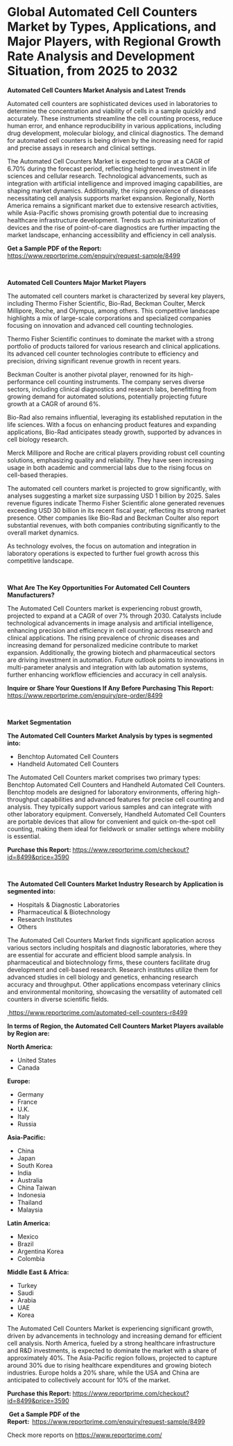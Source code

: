 <p><h1>Global Automated Cell Counters Market by Types, Applications, and Major Players, with Regional Growth Rate Analysis and Development Situation, from 2025 to 2032</h1></p><p><strong>Automated Cell Counters Market Analysis and Latest Trends</strong></p>
<p><p>Automated cell counters are sophisticated devices used in laboratories to determine the concentration and viability of cells in a sample quickly and accurately. These instruments streamline the cell counting process, reduce human error, and enhance reproducibility in various applications, including drug development, molecular biology, and clinical diagnostics. The demand for automated cell counters is being driven by the increasing need for rapid and precise assays in research and clinical settings.</p><p>The Automated Cell Counters Market is expected to grow at a CAGR of 6.70% during the forecast period, reflecting heightened investment in life sciences and cellular research. Technological advancements, such as integration with artificial intelligence and improved imaging capabilities, are shaping market dynamics. Additionally, the rising prevalence of diseases necessitating cell analysis supports market expansion. Regionally, North America remains a significant market due to extensive research activities, while Asia-Pacific shows promising growth potential due to increasing healthcare infrastructure development. Trends such as miniaturization of devices and the rise of point-of-care diagnostics are further impacting the market landscape, enhancing accessibility and efficiency in cell analysis.</p></p>
<p><strong>Get a Sample PDF of the Report:&nbsp;</strong> <a href="https://www.reportprime.com/enquiry/request-sample/8499?utm_campaign=3358&utm_medium=2&utm_source=Github&utm_content=ia&utm_term=19032025&utm_id=automated-cell-counters">https://www.reportprime.com/enquiry/request-sample/8499</a></p>
<p>&nbsp;</p>
<p><strong>Automated Cell Counters Major Market Players</strong></p>
<p><p>The automated cell counters market is characterized by several key players, including Thermo Fisher Scientific, Bio-Rad, Beckman Coulter, Merck Millipore, Roche, and Olympus, among others. This competitive landscape highlights a mix of large-scale corporations and specialized companies focusing on innovation and advanced cell counting technologies.</p><p>Thermo Fisher Scientific continues to dominate the market with a strong portfolio of products tailored for various research and clinical applications. Its advanced cell counter technologies contribute to efficiency and precision, driving significant revenue growth in recent years.</p><p>Beckman Coulter is another pivotal player, renowned for its high-performance cell counting instruments. The company serves diverse sectors, including clinical diagnostics and research labs, benefitting from growing demand for automated solutions, potentially projecting future growth at a CAGR of around 6%.</p><p>Bio-Rad also remains influential, leveraging its established reputation in the life sciences. With a focus on enhancing product features and expanding applications, Bio-Rad anticipates steady growth, supported by advances in cell biology research.</p><p>Merck Millipore and Roche are critical players providing robust cell counting solutions, emphasizing quality and reliability. They have seen increasing usage in both academic and commercial labs due to the rising focus on cell-based therapies.</p><p>The automated cell counters market is projected to grow significantly, with analyses suggesting a market size surpassing USD 1 billion by 2025. Sales revenue figures indicate Thermo Fisher Scientific alone generated revenues exceeding USD 30 billion in its recent fiscal year, reflecting its strong market presence. Other companies like Bio-Rad and Beckman Coulter also report substantial revenues, with both companies contributing significantly to the overall market dynamics. </p><p>As technology evolves, the focus on automation and integration in laboratory operations is expected to further fuel growth across this competitive landscape.</p></p>
<p>&nbsp;</p>
<p><strong>What Are The Key Opportunities For Automated Cell Counters Manufacturers?</strong></p>
<p><p>The Automated Cell Counters market is experiencing robust growth, projected to expand at a CAGR of over 7% through 2030. Catalysts include technological advancements in image analysis and artificial intelligence, enhancing precision and efficiency in cell counting across research and clinical applications. The rising prevalence of chronic diseases and increasing demand for personalized medicine contribute to market expansion. Additionally, the growing biotech and pharmaceutical sectors are driving investment in automation. Future outlook points to innovations in multi-parameter analysis and integration with lab automation systems, further enhancing workflow efficiencies and accuracy in cell analysis.</p></p>
<p><strong>Inquire or Share Your Questions If Any Before Purchasing This Report:</strong> <a href="https://www.reportprime.com/enquiry/pre-order/8499?utm_campaign=3358&utm_medium=2&utm_source=Github&utm_content=ia&utm_term=19032025&utm_id=automated-cell-counters">https://www.reportprime.com/enquiry/pre-order/8499</a></p>
<p>&nbsp;</p>
<p><strong>Market Segmentation</strong></p>
<p><strong>The Automated Cell Counters Market Analysis by types is segmented into:</strong></p>
<p><ul><li>Benchtop Automated Cell Counters</li><li>Handheld Automated Cell Counters</li></ul></p>
<p><p>The Automated Cell Counters market comprises two primary types: Benchtop Automated Cell Counters and Handheld Automated Cell Counters. Benchtop models are designed for laboratory environments, offering high-throughput capabilities and advanced features for precise cell counting and analysis. They typically support various samples and can integrate with other laboratory equipment. Conversely, Handheld Automated Cell Counters are portable devices that allow for convenient and quick on-the-spot cell counting, making them ideal for fieldwork or smaller settings where mobility is essential.</p></p>
<p><strong>Purchase this Report:&nbsp;</strong><a href="https://www.reportprime.com/checkout?id=8499&price=3590&utm_campaign=3358&utm_medium=2&utm_source=Github&utm_content=ia&utm_term=19032025&utm_id=automated-cell-counters">https://www.reportprime.com/checkout?id=8499&price=3590</a></p>
<p>&nbsp;</p>
<p><strong>The Automated Cell Counters Market Industry Research by Application is segmented into:</strong></p>
<p><ul><li>Hospitals & Diagnostic Laboratories</li><li>Pharmaceutical & Biotechnology</li><li>Research Institutes</li><li>Others</li></ul></p>
<p><p>The Automated Cell Counters Market finds significant application across various sectors including hospitals and diagnostic laboratories, where they are essential for accurate and efficient blood sample analysis. In pharmaceutical and biotechnology firms, these counters facilitate drug development and cell-based research. Research institutes utilize them for advanced studies in cell biology and genetics, enhancing research accuracy and throughput. Other applications encompass veterinary clinics and environmental monitoring, showcasing the versatility of automated cell counters in diverse scientific fields.</p></p>
<p><a href="https://www.reportprime.com/automated-cell-counters-r8499?utm_campaign=3358&utm_medium=2&utm_source=Github&utm_content=ia&utm_term=19032025&utm_id=automated-cell-counters">&nbsp;https://www.reportprime.com/automated-cell-counters-r8499</a></p>
<p><strong>In terms of Region, the Automated Cell Counters Market Players available by Region are:</strong></p>
<p>
    <p> <strong> North America: </strong>
        <ul>
            <li>United States</li>
            <li>Canada</li>
        </ul>
        </p> 
    <p> <strong> Europe: </strong>
        <ul>
            <li>Germany</li>
            <li>France</li>
            <li>U.K.</li>
            <li>Italy</li>
            <li>Russia</li>
        </ul>
        </p> 
    <p> <strong> Asia-Pacific: </strong>
        <ul>
            <li>China</li>
            <li>Japan</li>
            <li>South Korea</li>
            <li>India</li>
            <li>Australia</li>
            <li>China Taiwan</li>
            <li>Indonesia</li>
            <li>Thailand</li>
            <li>Malaysia</li>
        </ul>
        </p> 
    <p> <strong> Latin America: </strong>
        <ul>
            <li>Mexico</li>
            <li>Brazil</li>
            <li>Argentina Korea</li>
            <li>Colombia</li>
        </ul>
        </p> 
    <p> <strong> Middle East & Africa: </strong>
        <ul>
            <li>Turkey</li>
            <li>Saudi</li>
            <li>Arabia</li>
            <li>UAE</li>
            <li>Korea</li>
        </ul>
    </p>
    </p>
<p><p>The Automated Cell Counters Market is experiencing significant growth, driven by advancements in technology and increasing demand for efficient cell analysis. North America, fueled by a strong healthcare infrastructure and R&D investments, is expected to dominate the market with a share of approximately 40%. The Asia-Pacific region follows, projected to capture around 30% due to rising healthcare expenditures and growing biotech industries. Europe holds a 20% share, while the USA and China are anticipated to collectively account for 10% of the market.</p></p>
<p><strong>Purchase this Report: </strong><a href="https://www.reportprime.com/checkout?id=8499&price=3590&utm_campaign=3358&utm_medium=2&utm_source=Github&utm_content=ia&utm_term=19032025&utm_id=automated-cell-counters">https://www.reportprime.com/checkout?id=8499&price=3590</a></p>
<p>&nbsp;<strong>Get a Sample PDF of the Report:&nbsp;&nbsp;</strong><a href="https://www.reportprime.com/enquiry/request-sample/8499?utm_campaign=3358&utm_medium=2&utm_source=Github&utm_content=ia&utm_term=19032025&utm_id=automated-cell-counters">https://www.reportprime.com/enquiry/request-sample/8499</a></p>
<p><strong></strong></p>
<p>Check more reports on <a href="https://www.reportprime.com/?utm_campaign=3358&utm_medium=2&utm_source=Github&utm_content=ia&utm_term=19032025&utm_id=automated-cell-counters">https://www.reportprime.com/</a></p>